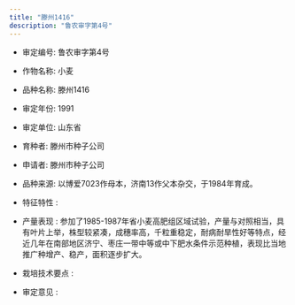 ```yaml
---
title: "滕州1416"
description: "鲁农审字第4号"
---
```

* 审定编号:  鲁农审字第4号

*  作物名称:  小麦

*  品种名称:  滕州1416

*  审定年份:  1991

*  审定单位:  山东省

* 育种者:  滕州市种子公司

*  申请者:  滕州市种子公司

*  品种来源:  以博爱7023作母本，济南13作父本杂交，于1984年育成。

*  特征特性 : 

 
*  产量表现 : 
参加了1985-1987年省小麦高肥组区域试验，产量与对照相当，具有叶片上举，株型较紧凑，成穗率高，千粒重稳定，耐病耐旱性好等特点，经近几年在南部地区济宁、枣庄一带中等或中下肥水条件示范种植，表现比当地推广种增产、稳产，面积逐步扩大。

*  栽培技术要点 : 


*  审定意见 : 

